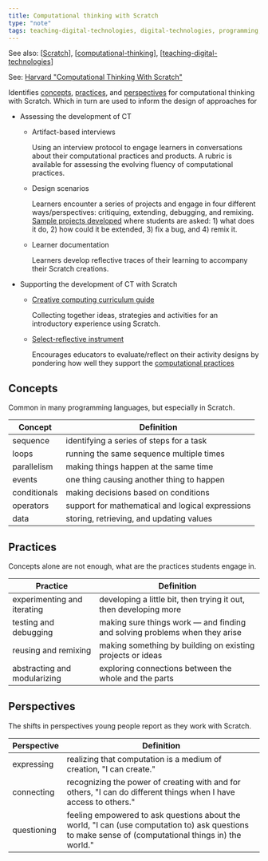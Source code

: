 ```yaml
---
title: Computational thinking with Scratch
type: "note"
tags: teaching-digital-technologies, digital-technologies, programming, scratch, computational-thinking
---
```


See also: [[Scratch]], [[computational-thinking]], [[teaching-digital-technologies]]

See: [Harvard "Computational Thinking With Scratch"](https://creativecomputing.gse.harvard.edu/ct/defining.html)

Identifies [concepts](#concepts), [practices](#practices), and [perspectives](#perspectives) for computational thinking with Scratch. Which in turn are used to inform the design of approaches for 

- Assessing the development of CT

    - Artifact-based interviews

        Using an interview protocol to engage learners in conversations about their computational practices and products. A rubric is available for assessing the evolving fluency of computational practices.
    - Design scenarios

        Learners encounter a series of projects and engage in four different ways/perspectives: critiquing, extending, debugging, and remixing. [Sample projects developed](https://scratch.mit.edu/studios/573426/) where students are asked: 1) what does it do, 2) how could it be extended, 3) fix a bug, and 4) remix it.
    - Learner documentation

        Learners develop reflective traces of their learning to accompany their Scratch creations.

- Supporting the development of CT with Scratch

    - [Creative computing curriculum guide](http://scratched.gse.harvard.edu/guide/)

        Collecting together ideas, strategies and activities for an introductory experience using Scratch.

    - [Select-reflective instrument](https://creativecomputing.gse.harvard.edu/ct/files/Teacher_Reflection_Tool.pdf)

        Encourages educators to evaluate/reflect on their activity designs by pondering how well they support the [computational practices](#practices)


## Concepts

Common in many programming languages, but especially in Scratch.

| Concept | Definition |
| --- | --- |
| sequence | identifying a series of steps for a task | 
| loops | running the same sequence multiple times | 
| parallelism | making things happen at the same time | 
| events | one thing causing another thing to happen | 
| conditionals | making decisions based on conditions | 
| operators | support for mathematical and logical expressions | 
| data | storing, retrieving, and updating values | 

## Practices

Concepts alone are not enough, what are the practices students engage in.

| Practice | Definition |
| --- | --- |
| experimenting and iterating | developing a little bit, then trying it out, then developing more |
| testing and debugging | making sure things work — and finding and solving problems when they arise |
| reusing and remixing | making something by building on existing projects or ideas |
| abstracting and modularizing | exploring connections between the whole and the parts |

## Perspectives

The shifts in perspectives young people report as they work with Scratch.

| Perspective | Definition |
| --- | --- |
| expressing | realizing that computation is a medium of creation, "I can create." |
| connecting | recognizing the power of creating with and for others, "I can do different things when I have access to others." |
| questioning | feeling empowered to ask questions about the world, "I can (use computation to) ask questions to make sense of (computational things in) the world." |



[//begin]: # "Autogenerated link references for markdown compatibility"
[Scratch]: scratch "Scratch"
[computational-thinking]: ../../computing/computational-thinking "Computational thinking"
[teaching-digital-technologies]: teaching-digital-technologies "Teaching Digital Technologies"
[//end]: # "Autogenerated link references"